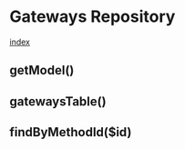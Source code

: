 # Gateways Repository

[index](../index.md)

## getModel()
>

## gatewaysTable()
>

## findByMethodId($id)
>
